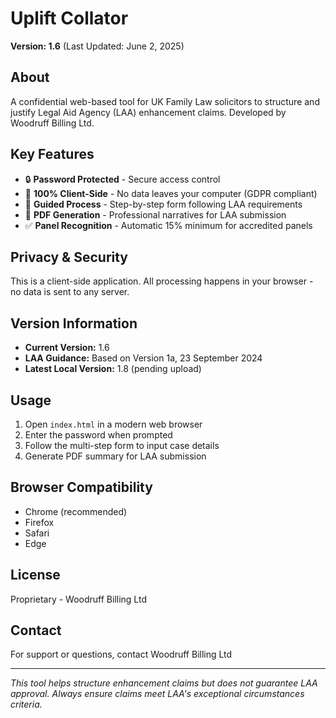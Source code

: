 # Uplift Collator

**Version: 1.6** (Last Updated: June 2, 2025)

## About
A confidential web-based tool for UK Family Law solicitors to structure and justify Legal Aid Agency (LAA) enhancement claims. Developed by Woodruff Billing Ltd.

## Key Features
- 🔒 **Password Protected** - Secure access control
- 🔐 **100% Client-Side** - No data leaves your computer (GDPR compliant)
- 📝 **Guided Process** - Step-by-step form following LAA requirements
- 📄 **PDF Generation** - Professional narratives for LAA submission
- ✅ **Panel Recognition** - Automatic 15% minimum for accredited panels

## Privacy & Security
This is a client-side application. All processing happens in your browser - no data is sent to any server.

## Version Information
- **Current Version:** 1.6
- **LAA Guidance:** Based on Version 1a, 23 September 2024
- **Latest Local Version:** 1.8 (pending upload)

## Usage
1. Open `index.html` in a modern web browser
2. Enter the password when prompted
3. Follow the multi-step form to input case details
4. Generate PDF summary for LAA submission

## Browser Compatibility
- Chrome (recommended)
- Firefox
- Safari
- Edge

## License
Proprietary - Woodruff Billing Ltd

## Contact
For support or questions, contact Woodruff Billing Ltd

---
*This tool helps structure enhancement claims but does not guarantee LAA approval. Always ensure claims meet LAA's exceptional circumstances criteria.*